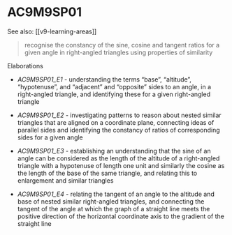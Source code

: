 
# AC9M9SP01 

See also: [[v9-learning-areas]]

> recognise the constancy of the sine, cosine and tangent ratios for a given angle in right-angled triangles using properties of similarity

Elaborations


- _AC9M9SP01_E1_ - understanding the terms “base”, “altitude”, “hypotenuse”, and “adjacent” and “opposite” sides to an angle, in a right-angled triangle, and identifying these for a given right-angled triangle

- _AC9M9SP01_E2_ - investigating patterns to reason about nested similar triangles that are aligned on a coordinate plane, connecting ideas of parallel sides and identifying the constancy of ratios of corresponding sides for a given angle

- _AC9M9SP01_E3_ - establishing an understanding that the sine of an angle can be considered as the length of the altitude of a right-angled triangle with a hypotenuse of length one unit and similarly the cosine as the length of the base of the same triangle, and relating this to enlargement and similar triangles

- _AC9M9SP01_E4_ - relating the tangent of an angle to the altitude and base of nested similar right-angled triangles, and connecting the tangent of the angle at which the graph of a straight line meets the positive direction of the horizontal coordinate axis to the gradient of the straight line
